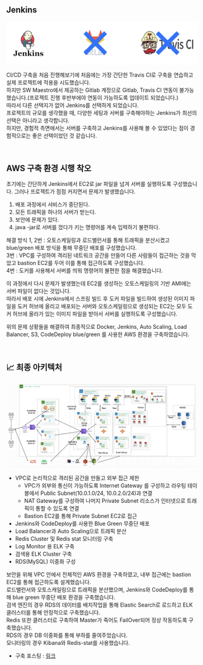 
## Jenkins
<div align="center">
 <img src="/images/jenkins.PNG" alt="jenkins">
</div>

CI/CD 구축을 처음 진행해보기에 처음에는 가장 간단한 Travis CI로 구축을 연습하고 실제 프로젝트에 적용을 시도했습니다.  
하지만 SW Maestro에서 제공하는 Gitlab 계정으로 Gitlab, Travis CI 연동이 불가능했습니다.(프로젝트 진행 후반부에야 연동이 가능하도록 업데이트 되었습니다.)  
따라서 다른 선택지가 없어 Jenkins를 선택하게 되었습니다.  
프로젝트의 규모를 생각했을 때, 다양한 세팅과 서버를 구축해야하는 Jenkins가 최선의 선택은 아니라고 생각합니다.  
하지만, 경험적 측면에서는 서버를 구축하고 Jenkins를 사용해 볼 수 있었다는 점이 경험적으로는 좋은 선택이었던 것 같습니다.  

<br>

## AWS 구축 환경 시행 착오

초기에는 간단하게 Jenkins에서 EC2로 jar 파일을 넘겨 서버를 실행하도록 구성했습니다. 그러나 프로젝트가 점점 커지면서 문제가 발생했습니다.
1. 배포 과정에서 서비스가 중단된다.
2. 모든 트래픽을 하나의 서버가 받는다.
3. 보안에 문제가 있다.
4. java -jar로 서버를 껐다가 키는 명령어를 계속 입력하기 불편하다.

해결 방식
1, 2번 : 오토스케일링과 로드밸런서를 통해 트래픽을 분산시켰고 blue/green 배포 방식을 통해 무중단 배포를 구성했습니다.  
3번 : VPC를 구성하여 격리된 네트워크 공간을 만들어 다른 사람들이 접근하는 것을 막았고 bastion EC2를 두어 이를 통해 접근하도록 구성했습니다.  
4번 : 도커를 사용해서 서버를 띄워 명령어의 불편한 점을 해결했습니다.

이 과정에서 다시 문제가 발생했는데 EC2를 생성하는 오토스케일링의 기반 AMI에는 서버 파일이 없다는 것입니다.  
따라서 배포 시에 Jenkins에서 스프링 빌드 후 도커 파일을 빌드하여 생성된 이미지 파일을 도커 허브에 올리고 배포되는 서버와 오토스케일링으로 생성되는 EC2는 모두 도커 허브에 올라가 있는 이미지 파일을 받아서 서버를 실행하도록 구성했습니다.

위의 문제 상황들을 해결하여 최종적으로 Docker, Jenkins, Auto Scaling, Load Balancer, S3, CodeDeploy blue/green 를 사용한 AWS 환경을 구축하였습니다.

<br>

## 📈 최종 아키텍처  <a name = "structure"></a>

<div align="center">
 <img src="/images/structure.PNG" alt="structure">
</div>

- VPC로 논리적으로 격리된 공간을 만들고 외부 접근 제한
    + VPC가 외부와 통신이 가능하도록 Internet Gateway 를 구성하고 라우팅 테이블에서 Public Subnet(10.0.1.0/24, 10.0.2.0/24)과 연결
    + NAT Gateway를 구성하여 나머지 Private Subnet 리소스가 인터넷으로 트래픽이 통할 수 있도록 연결
    + Bastion EC2를 통해 Private Subnet EC2로 접근
- Jenkins와 CodeDeploy를 사용한 Blue Green 무중단 배포
- Load Balancer과 Auto Scaling으로 트래픽 분산
- Redis Cluster 및 Redis stat 모니터링 구축
- Log Monitor 용 ELK 구축
- 검색용 ELK Cluster 구축
- RDS(MySQL) 이중화 구성


보안을 위해 VPC 안에서 전체적인 AWS 환경을 구축하였고, 내부 접근에는 bastion EC2를 통해 접근하도록 설계했습니다.  
로드밸런서와 오토스캐일링으로 트래픽을 분산했으며, Jenkins와 CodeDeploy를 통해 blue green 무중단 배포 환경을 구축했습니다.  
검색 엔진의 경우 RDS의 데이터를 배치작업을 통해 Elastic Search로 로드하고 ELK 클러스터를 통해 안정적으로 구축했습니다.  
Redis 또한 클러스터로 구축하여 Master가 죽어도 FailOver되어 정상 작동하도록 구축했습니다.  
RDS의 경우 DB 이중화를 통해 부하를 줄여주었습니다.  
모니터링의 경우 Kibana와 Redis-stat를 사용했습니다.

+ 구축 포스팅 : [링크](https://backtony.github.io/spring/aws/2021-08-28-spring-cicd-3/)  